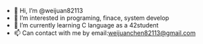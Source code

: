 - 👋 Hi, I’m @weijuan82113
- 👀 I’m interested in programing, finace, system develop
- 🌱 I’m currently learning C language as a 42student
- 📫 Can contact with me by email:weijuanchen82113@gmail.com

